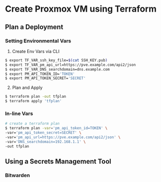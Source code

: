 # Create Proxmox VM using Terraform

## Plan a Deployment

### Setting Environmental Vars

1. Create Env Vars via CLI

```bash
$ export TF_VAR_ssh_key_file=$(cat SSH_KEY.pub)
$ export TF_VAR_pm_api_url=https://pve.example.com/api2/json
$ export TF_VAR_DNS_searchdomain=dns.example.com
$ export PM_API_TOKEN_ID='TOKEN'
$ export PM_API_TOKEN_SECRET='SECRET'
```

2. Plan and Apply

```bash
$ terraform plan -out tfplan
$ terraform apply 'tfplan'
```

### In-line Vars

```bash
# create a terraform plan
$ terraform plan -var='pm_api_token_id=TOKEN' \
-var='pm_api_token_secret=SECRET' \
-var='pm_api_url=https://pve.example.com/api2/json' \
-var='DNS_searchdomain=192.168.1.1' \
-out tfplan
```

## Using a Secrets Management Tool

### Bitwarden

```bash

```

